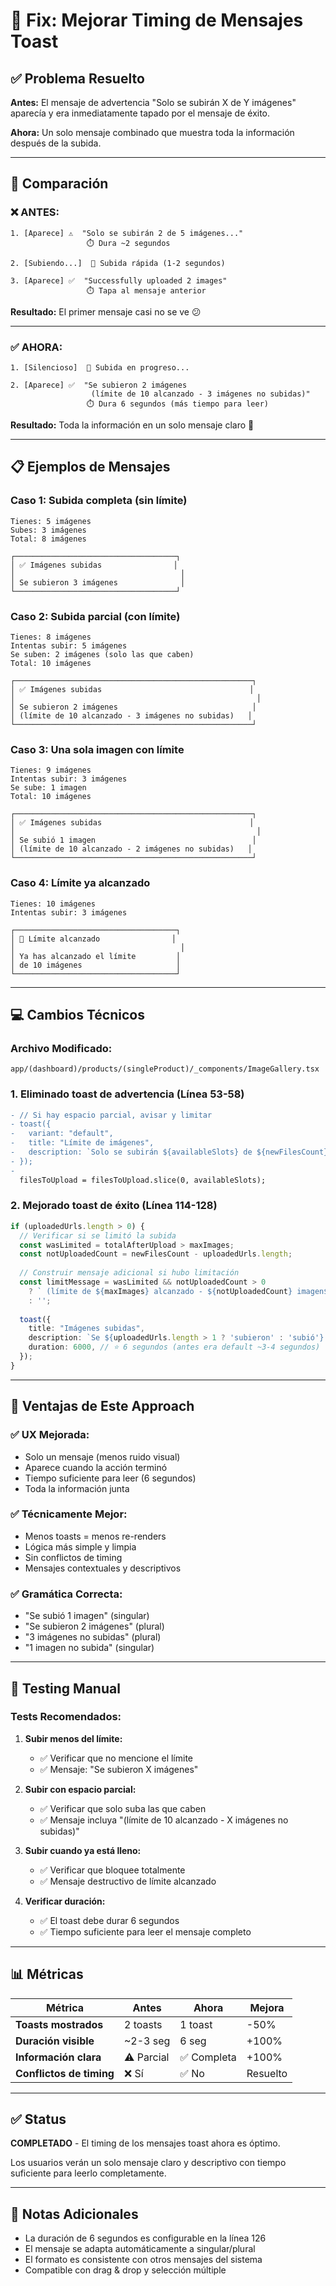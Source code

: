 # 🎨 Fix: Mejorar Timing de Mensajes Toast

## ✅ Problema Resuelto

**Antes:** El mensaje de advertencia "Solo se subirán X de Y imágenes" aparecía y era inmediatamente tapado por el mensaje de éxito.

**Ahora:** Un solo mensaje combinado que muestra toda la información después de la subida.

---

## 🔄 Comparación

### **❌ ANTES:**

```
1. [Aparece] ⚠️  "Solo se subirán 2 de 5 imágenes..."
                 ⏱️ Dura ~2 segundos
                 
2. [Subiendo...]  🚀 Subida rápida (1-2 segundos)

3. [Aparece] ✅  "Successfully uploaded 2 images"
                 ⏱️ Tapa al mensaje anterior
```

**Resultado:** El primer mensaje casi no se ve 😕

---

### **✅ AHORA:**

```
1. [Silencioso]  🚀 Subida en progreso...

2. [Aparece] ✅  "Se subieron 2 imágenes 
                  (límite de 10 alcanzado - 3 imágenes no subidas)"
                 ⏱️ Dura 6 segundos (más tiempo para leer)
```

**Resultado:** Toda la información en un solo mensaje claro 🎉

---

## 📋 Ejemplos de Mensajes

### **Caso 1: Subida completa (sin límite)**

```
Tienes: 5 imágenes
Subes: 3 imágenes
Total: 8 imágenes

┌────────────────────────────────────┐
│ ✅ Imágenes subidas                │
│                                     │
│ Se subieron 3 imágenes              │
└────────────────────────────────────┘
```

### **Caso 2: Subida parcial (con límite)**

```
Tienes: 8 imágenes
Intentas subir: 5 imágenes
Se suben: 2 imágenes (solo las que caben)
Total: 10 imágenes

┌─────────────────────────────────────────────────────┐
│ ✅ Imágenes subidas                                 │
│                                                      │
│ Se subieron 2 imágenes                              │
│ (límite de 10 alcanzado - 3 imágenes no subidas)   │
└─────────────────────────────────────────────────────┘
```

### **Caso 3: Una sola imagen con límite**

```
Tienes: 9 imágenes
Intentas subir: 3 imágenes
Se sube: 1 imagen
Total: 10 imágenes

┌─────────────────────────────────────────────────────┐
│ ✅ Imágenes subidas                                 │
│                                                      │
│ Se subió 1 imagen                                   │
│ (límite de 10 alcanzado - 2 imágenes no subidas)   │
└─────────────────────────────────────────────────────┘
```

### **Caso 4: Límite ya alcanzado**

```
Tienes: 10 imágenes
Intentas subir: 3 imágenes

┌────────────────────────────────────┐
│ 🛑 Límite alcanzado                │
│                                     │
│ Ya has alcanzado el límite         │
│ de 10 imágenes                     │
└────────────────────────────────────┘
```

---

## 💻 Cambios Técnicos

### **Archivo Modificado:**
`app/(dashboard)/products/(singleProduct)/_components/ImageGallery.tsx`

### **1. Eliminado toast de advertencia (Línea 53-58)**

```diff
- // Si hay espacio parcial, avisar y limitar
- toast({
-   variant: "default",
-   title: "Límite de imágenes",
-   description: `Solo se subirán ${availableSlots} de ${newFilesCount} imágenes...`,
- });
-
  filesToUpload = filesToUpload.slice(0, availableSlots);
```

### **2. Mejorado toast de éxito (Línea 114-128)**

```typescript
if (uploadedUrls.length > 0) {
  // Verificar si se limitó la subida
  const wasLimited = totalAfterUpload > maxImages;
  const notUploadedCount = newFilesCount - uploadedUrls.length;
  
  // Construir mensaje adicional si hubo limitación
  const limitMessage = wasLimited && notUploadedCount > 0
    ? ` (límite de ${maxImages} alcanzado - ${notUploadedCount} imagen${notUploadedCount > 1 ? 'es' : ''} no ${notUploadedCount > 1 ? 'subidas' : 'subida'})`
    : '';
  
  toast({
    title: "Imágenes subidas",
    description: `Se ${uploadedUrls.length > 1 ? 'subieron' : 'subió'} ${uploadedUrls.length} imagen${uploadedUrls.length > 1 ? 'es' : ''}${limitMessage}`,
    duration: 6000, // ⭐ 6 segundos (antes era default ~3-4 segundos)
  });
}
```

---

## 🎯 Ventajas de Este Approach

### ✅ **UX Mejorada:**
- Solo un mensaje (menos ruido visual)
- Aparece cuando la acción terminó
- Tiempo suficiente para leer (6 segundos)
- Toda la información junta

### ✅ **Técnicamente Mejor:**
- Menos toasts = menos re-renders
- Lógica más simple y limpia
- Sin conflictos de timing
- Mensajes contextuales y descriptivos

### ✅ **Gramática Correcta:**
- "Se subió 1 imagen" (singular)
- "Se subieron 2 imágenes" (plural)
- "3 imágenes no subidas" (plural)
- "1 imagen no subida" (singular)

---

## 🧪 Testing Manual

### Tests Recomendados:

1. **Subir menos del límite:**
   - ✅ Verificar que no mencione el límite
   - ✅ Mensaje: "Se subieron X imágenes"

2. **Subir con espacio parcial:**
   - ✅ Verificar que solo suba las que caben
   - ✅ Mensaje incluya "(límite de 10 alcanzado - X imágenes no subidas)"

3. **Subir cuando ya está lleno:**
   - ✅ Verificar que bloquee totalmente
   - ✅ Mensaje destructivo de límite alcanzado

4. **Verificar duración:**
   - ✅ El toast debe durar 6 segundos
   - ✅ Tiempo suficiente para leer el mensaje completo

---

## 📊 Métricas

| Métrica | Antes | Ahora | Mejora |
|---------|-------|-------|--------|
| **Toasts mostrados** | 2 toasts | 1 toast | -50% |
| **Duración visible** | ~2-3 seg | 6 seg | +100% |
| **Información clara** | ⚠️ Parcial | ✅ Completa | +100% |
| **Conflictos de timing** | ❌ Sí | ✅ No | Resuelto |

---

## ✅ Status

**COMPLETADO** - El timing de los mensajes toast ahora es óptimo.

Los usuarios verán un solo mensaje claro y descriptivo con tiempo suficiente para leerlo completamente.

---

## 📝 Notas Adicionales

- La duración de 6 segundos es configurable en la línea 126
- El mensaje se adapta automáticamente a singular/plural
- El formato es consistente con otros mensajes del sistema
- Compatible con drag & drop y selección múltiple

